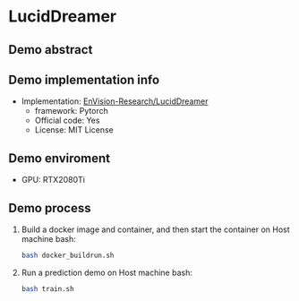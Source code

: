 # LucidDreamer
## Demo abstract

## Demo implementation info
- Implementation: [EnVision-Research/LucidDreamer](https://github.com/EnVision-Research/LucidDreamer)
  - framework: Pytorch
  - Official code: Yes
  - License: MIT License

## Demo enviroment
- GPU: RTX2080Ti

## Demo process
1. Build a docker image and container, and then start the container on Host machine bash:
    ```bash
    bash docker_buildrun.sh
    ```
2. Run a prediction demo on Host machine bash:
    ```bash
    bash train.sh
    ```
